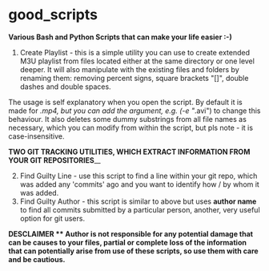 # good_scripts
**Various Bash and Python Scripts that can make your life easier :-)**

1. Create Playlist - this is a simple utility you can use to create extended M3U playlist from files located either at the same directory or one level deeper. It will also manipulate with the existing files and folders by renaming them: removing percent signs, square brackets "[]", double dashes and double spaces. 

The usage is self explanatory when you open the script. By default it is made for *.mp4, but you can add the argument, e.g. (-e "*.avi")  to change this behaviour. It also deletes some dummy substrings from all file names as necessary, which you can modify from within the script, but pls note - it is case-insensitive. 

**TWO GIT TRACKING UTILITIES, WHICH EXTRACT INFORMATION FROM YOUR GIT REPOSITORIES**__

2. Find Guilty Line - use this script to find a line within your git repo, which was added any 'commits' ago and you want to identify how / by whom it was added. 
3. Find Guilty Author - this script is similar to above but uses **author name** to find all commits submitted by a particular person, another, very useful option for git users.


**DESCLAIMER
**
Author is not responsible for any potential damage that can be causes to your files, partial or complete loss of the information that can potentially arise from use of these scripts, so use them with care and be cautious.**
